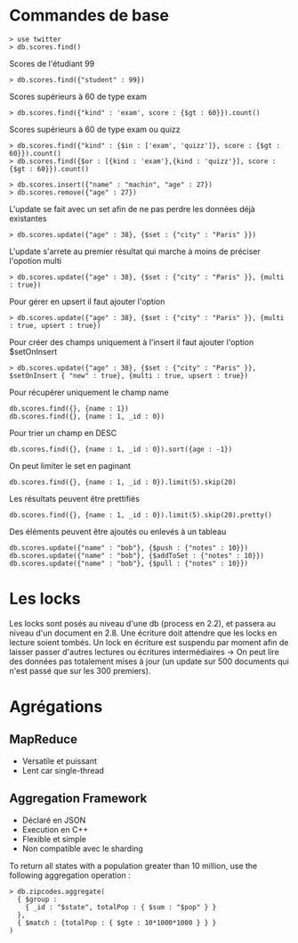 # Commandes de base

```
> use twitter
> db.scores.find()
```

Scores de l'étudiant 99
```
> db.scores.find({"student" : 99})
```

Scores supérieurs à 60 de type exam
```
> db.scores.find({"kind" : 'exam', score : {$gt : 60}}).count()
```
Scores supérieurs à 60 de type exam ou quizz

```
> db.scores.find({"kind" : {$in : ['exam', 'quizz']}, score : {$gt : 60}}).count()
> db.scores.find({$or : [{kind : 'exam'},{kind : 'quizz'}], score : {$gt : 60}}).count()
```

```
> db.scores.insert({"name" : "machin", "age" : 27})
> db.scores.remove({"age" : 27})
```
L'update se fait avec un set afin de ne pas perdre les données déjà existantes

```
> db.scores.update({"age" : 38}, {$set : {"city" : "Paris" }})
```

L'update s'arrete au premier résultat qui marche à moins de préciser l'opotion multi
```
> db.scores.update({"age" : 38}, {$set : {"city" : "Paris" }}, {multi : true})
```

Pour gérer en upsert il faut ajouter l'option
```
> db.scores.update({"age" : 38}, {$set : {"city" : "Paris" }}, {multi : true, upsert : true})
```

Pour créer des champs uniquement à l'insert il faut ajouter l'option $setOnInsert
```
> db.scores.update({"age" : 38}, {$set : {"city" : "Paris" }}, $setOnInsert { "new" : true}, {multi : true, upsert : true})
```

Pour récupérer uniquement le champ name
```
db.scores.find({}, {name : 1})
db.scores.find({}, {name : 1, _id : 0})
```

Pour trier un champ en DESC
```
db.scores.find({}, {name : 1, _id : 0}).sort({age : -1})
```

On peut limiter le set en paginant
```
db.scores.find({}, {name : 1, _id : 0}).limit(5).skip(20)
```

Les résultats peuvent être prettifiés
```
db.scores.find({}, {name : 1, _id : 0}).limit(5).skip(20).pretty()
```

Des éléments peuvent être ajoutés ou enlevés à un tableau
```
db.scores.update({"name" : "bob"}, {$push : {"notes" : 10}})
db.scores.update({"name" : "bob"}, {$addToSet : {"notes" : 10}})
db.scores.update({"name" : "bob"}, {$pull : {"notes" : 10}})
```

# Les locks

Les locks sont posés au niveau d'une db (process en 2.2), et passera au niveau d'un document en 2.8.
Une écriture doit attendre que les locks en lecture soient tombés.
Un lock en écriture est suspendu par moment afin de laisser passer d'autres lectures ou écritures intermédiaires -> On peut lire des données pas totalement mises à jour (un update sur 500 documents qui n'est passé que sur les 300 premiers).

# Agrégations
## MapReduce
* Versatile et puissant
* Lent car single-thread

## Aggregation Framework
* Déclaré en JSON
* Execution en C++
* Flexible et simple
* Non compatible avec le sharding

To return all states with a population greater than 10 million, use the following aggregation operation :
```
> db.zipcodes.aggregate(
  { $group :
    { _id : "$state", totalPop : { $sum : "$pop" } }
  },
  { $match : {totalPop : { $gte : 10*1000*1000 } } }
)
```
